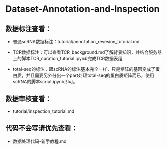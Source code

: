 # Dataset-Annotation-and-Inspection

## 数据标注查看：
- 普通scRNA数据标注：tutorial/annotation_revesion_tutorial.md

- TCR数据标注：可以查看TCR_background.md了解背景知识，并结合服务器上的脚本TCR_curation_tutorial.ipynb完成TCR数据表组

- total-seq的标注：跟scRNA的标注基本完全一样，只是矩阵的基因变成了蛋白质，并且需要另外分出一个part处理total-seq的蛋白质矩阵而已，使用scRNA的脚本script.ipynb即可。

## 数据审核查看：
- tutorial/inspection_tutorial.md

## 代码不会写请优先查看：
- 数据处理代码-新手教程.md
